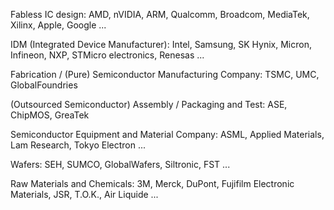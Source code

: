 Fabless IC design: AMD, nVIDIA, ARM, Qualcomm, Broadcom, MediaTek, Xilinx, Apple, Google ...

IDM (Integrated Device Manufacturer): Intel, Samsung, SK Hynix, Micron, Infineon, NXP, STMicro electronics, Renesas ...

Fabrication / (Pure) Semiconductor Manufacturing Company: TSMC, UMC, GlobalFoundries

(Outsourced Semiconductor) Assembly / Packaging and Test: ASE, ChipMOS, GreaTek

Semiconductor Equipment and Material Company: ASML, Applied Materials, Lam Research, Tokyo Electron ...

Wafers: SEH, SUMCO, GlobalWafers, Siltronic, FST ...

Raw Materials and Chemicals: 3M, Merck, DuPont, Fujifilm Electronic Materials, JSR, T.O.K., Air Liquide ...
